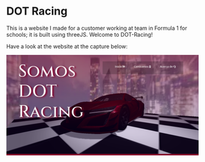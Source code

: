 <h1>DOT Racing</h1>

This is a website I made for a customer working at team in Formula 1 for schools; it is built using threeJS. Welcome to DOT-Racing!

Have a look at the website at the capture below:

![The website's header: DOT-Racing](https://github.com/WebAxol/DotRacing/blob/main/public/assets/img/capture1.png)
